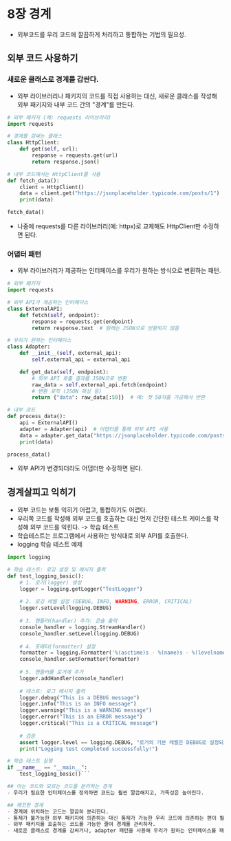 # 8장 경계 
- 외부코드를 우리 코드에 깔끔하게 처리하고 통합하는 기법의 필요성.

## 외부 코드 사용하기 
### 새로운 클래스로 경계를 감싼다. 
- 외부 라이브러리나 패키지의 코드를 직접 사용하는 대신, 새로운 클래스를 작성해 외부 패키지와 내부 코드 간의 "경계"를 만든다.
```python
# 외부 패키지 (예: requests 라이브러리)
import requests

# 경계를 감싸는 클래스
class HttpClient:
    def get(self, url):
        response = requests.get(url)
        return response.json()

# 내부 코드에서는 HttpClient를 사용
def fetch_data():
    client = HttpClient()
    data = client.get("https://jsonplaceholder.typicode.com/posts/1")
    print(data)

fetch_data()
```
- 나중에 requests를 다른 라이브러리(예: httpx)로 교체해도 HttpClient만 수정하면 된다.

### 어댑터 패턴
- 외부 라이브러리가 제공하는 인터페이스를 우리가 원하는 방식으로 변환하는 패턴.
```python
# 외부 패키지
import requests

# 외부 API가 제공하는 인터페이스
class ExternalAPI:
    def fetch(self, endpoint):
        response = requests.get(endpoint)
        return response.text  # 원래는 JSON으로 반환되지 않음

# 우리가 원하는 인터페이스
class Adapter:
    def __init__(self, external_api):
        self.external_api = external_api

    def get_data(self, endpoint):
        # 외부 API 호출 결과를 JSON으로 변환
        raw_data = self.external_api.fetch(endpoint)
        # 변환 로직 (JSON 파싱 등)
        return {"data": raw_data[:50]}  # 예: 첫 50자를 가공해서 반환

# 내부 코드
def process_data():
    api = ExternalAPI()
    adapter = Adapter(api)  # 어댑터를 통해 외부 API 사용
    data = adapter.get_data("https://jsonplaceholder.typicode.com/posts/1")
    print(data)

process_data()
```
- 외부 API가 변경되더라도 어댑터만 수정하면 된다.
  
## 경계살피고 익히기 
- 외부 코드는 보통 익히기 어렵고, 통합하기도 어렵다.
- 우리쪽 코드를 작성해 외부 코드를 호출하는 대신 먼저 간단한 테스트 케이스를 작성해 외부 코드를 익힌다. -> 학습 테스트
- 학습테스트는 프로그램에서 사용하는 방식대로 외부 API를 호출한다.
- logging 학습 테스트 예제
```python
import logging

# 학습 테스트: 로깅 설정 및 메시지 출력
def test_logging_basic():
    # 1. 로거(logger) 생성
    logger = logging.getLogger("TestLogger")
    
    # 2. 로깅 레벨 설정 (DEBUG, INFO, WARNING, ERROR, CRITICAL)
    logger.setLevel(logging.DEBUG)
    
    # 3. 핸들러(handler) 추가: 콘솔 출력
    console_handler = logging.StreamHandler()
    console_handler.setLevel(logging.DEBUG)
    
    # 4. 포매터(formatter) 설정
    formatter = logging.Formatter('%(asctime)s - %(name)s - %(levelname)s - %(message)s')
    console_handler.setFormatter(formatter)
    
    # 5. 핸들러를 로거에 추가
    logger.addHandler(console_handler)
    
    # 테스트: 로그 메시지 출력
    logger.debug("This is a DEBUG message")
    logger.info("This is an INFO message")
    logger.warning("This is a WARNING message")
    logger.error("This is an ERROR message")
    logger.critical("This is a CRITICAL message")
    
    # 검증
    assert logger.level == logging.DEBUG, "로거의 기본 레벨은 DEBUG로 설정되어야 합니다."
    print("Logging test completed successfully!")

# 학습 테스트 실행
if __name__ == "__main__":
    test_logging_basic()```

## 아는 코드와 모르는 코드를 분리하는 경계
- 우리가 필요한 인터페이스를 정의하면 코드는 훨씬 깔끔해지고, 가독성은 높아진다.

## 깨끗한 경계
- 경계에 위치하는 코드는 깔끔히 분리한다.
- 통제가 불가능한 외부 패키지에 의존하는 대신 통제가 가능한 우리 코드에 의존하는 편이 훨씬 좋다.
- 외부 패키지를 호출하는 코드를 가능한 줄여 경계를 관리하자.
- 새로운 클래스로 경계를 감싸거나, adapter 패턴을 사용해 우리가 원하는 인터페이스를 패키지가 제공하는 인터페이스로 변환하자. 
